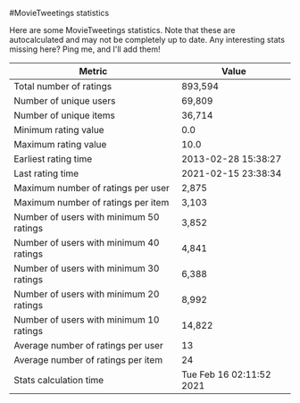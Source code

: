 #MovieTweetings statistics

Here are some MovieTweetings statistics. Note that these are autocalculated and may not be completely up to date. Any interesting stats missing here? Ping me, and I'll add them!

Metric | Value
--- | ---
Total number of ratings                 | 893,594
Number of unique users                  | 69,809
Number of unique items                  | 36,714
Minimum rating value                    | 0.0
Maximum rating value                    | 10.0
Earliest rating time                    | 2013-02-28 15:38:27
Last rating time                        | 2021-02-15 23:38:34
Maximum number of ratings per user      | 2,875
Maximum number of ratings per item      | 3,103
Number of users with minimum 50 ratings | 3,852
Number of users with minimum 40 ratings | 4,841
Number of users with minimum 30 ratings | 6,388
Number of users with minimum 20 ratings | 8,992
Number of users with minimum 10 ratings | 14,822
Average number of ratings per user      | 13
Average number of ratings per item      | 24
Stats calculation time                  | Tue Feb 16 02:11:52 2021

